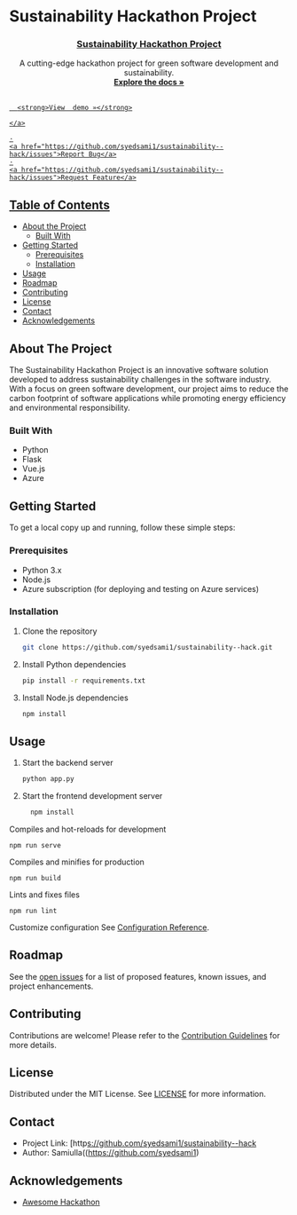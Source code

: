# Sustainability Hackathon Project

<p align="center">
  <a href="https://github.com/syedsami1/sustainability--hack">
    <h3 align="center">Sustainability Hackathon Project</h3>
  </a>
  
  <p align="center">
    A cutting-edge hackathon project for green software development and sustainability.
    <br />
    <a href="https://github.com/syedsami1/sustainability--hack/blob/main/GSD%20Documentation.docx">
      <strong>Explore the docs »</strong>
    </a >
    <br />
    <br />
    <a href=" https://github.com/syedsami1/sustainability-- hack/blob/main/bandicam%202023-05-20%2019-20-32-260.mp4">

      <strong>View  demo »</strong>

    </a>

    ·
    <a href="https://github.com/syedsami1/sustainability--hack/issues">Report Bug</a>
    ·
    <a href="https://github.com/syedsami1/sustainability--hack/issues">Request Feature</a>
  </p>
</p>

## Table of Contents

- [About the Project](#about-the-project)
  - [Built With](#built-with)
- [Getting Started](#getting-started)
  - [Prerequisites](#prerequisites)
  - [Installation](#installation)
- [Usage](#usage)
- [Roadmap](#roadmap)
- [Contributing](#contributing)
- [License](#license)
- [Contact](#contact)
- [Acknowledgements](#acknowledgements)

## About The Project

The Sustainability Hackathon Project is an innovative software solution developed to address sustainability challenges in the software industry. With a focus on green software development, our project aims to reduce the carbon footprint of software applications while promoting energy efficiency and environmental responsibility.

### Built With

- Python
- Flask
- Vue.js
- Azure

## Getting Started

To get a local copy up and running, follow these simple steps:

### Prerequisites

- Python 3.x
- Node.js
- Azure subscription (for deploying and testing on Azure services)

### Installation

1. Clone the repository
   ```sh
   git clone https://github.com/syedsami1/sustainability--hack.git
   ```
2. Install Python dependencies
   ```sh
   pip install -r requirements.txt
   ```
3. Install Node.js dependencies
   ```sh
   npm install
   ```

## Usage

1. Start the backend server
   ```sh
   python app.py
   ```
2. Start the frontend development server
   ```sh
     npm install
     ```

Compiles and hot-reloads for development
```
npm run serve
```

 Compiles and minifies for production
```
npm run build
```

 Lints and fixes files
```
npm run lint
```

 Customize configuration
See [Configuration Reference](https://cli.vuejs.org/config/).

## Roadmap

See the [open issues](https://github.com/syedsami1/sustainability--hack/issues) for a list of proposed features, known issues, and project enhancements.

## Contributing

Contributions are welcome! Please refer to the [Contribution Guidelines](CONTRIBUTING.md) for more details.

## License

Distributed under the MIT License. See [LICENSE](LICENSE) for more information.

## Contact

- Project Link: [http[s://github.com/syedsami1/sustainability--hack](https://github.com/syedsami1/sustainability--hack)
- Author: Samiulla((https://github.com/syedsami1)

## Acknowledgements

- [Awesome Hackathon](https://awesomehackathon.com)
